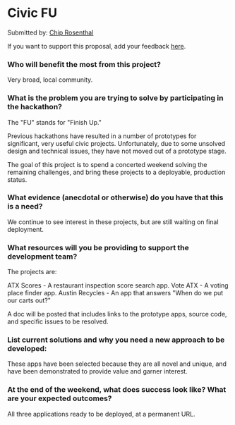 # Civic FU
 
Submitted by: [Chip Rosenthal](https://github.com/chip-rosenthal)

If you want to support this proposal, add your feedback [here](https://github.com/open-austin/hackathon-ideas/issues/7).


### Who will benefit the most from this project?

Very broad, local community.


### What is the problem you are trying to solve by participating in the hackathon?

The "FU" stands for "Finish Up."

Previous hackathons have resulted in a number of prototypes for
significant, very useful civic projects. Unfortunately, due to some
unsolved design and technical issues, they have not moved out of a
prototype stage.

The goal of this project is to spend a concerted weekend solving
the remaining challenges, and bring these projects to a deployable,
production status.


### What evidence (anecdotal or otherwise) do you have that this is a need?

We continue to see interest in these projects, but are still waiting on
final deployment.


### What resources will you be providing to support the development team?

The projects are:

ATX Scores - A restaurant inspection score search app.
Vote ATX - A voting place finder app.
Austin Recycles - An app that answers "When do we put our carts out?"

A doc will be posted that includes links to the prototype apps, source
code, and specific issues to be resolved.


### List current solutions and why you need a new approach to be developed:

These apps have been selected because they are all novel and unique, and
have been demonstrated to provide value and garner interest.


### At the end of the weekend, what does success look like? What are your expected outcomes?

All three applications ready to be deployed, at a permanent URL.

